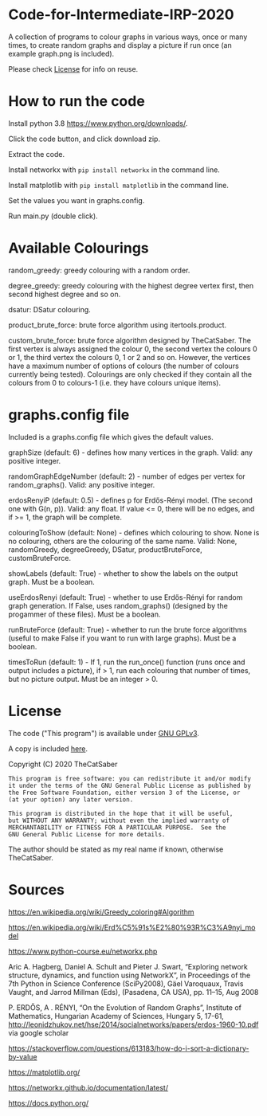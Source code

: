 # Code-for-Intermediate-IRP-2020
A collection of programs to colour graphs in various ways, once or many times,
to create random graphs and display a picture if run once (an example graph.png is included).

Please check [License](https://github.com/TheCatSaber/Code-for-Intermediate-IRP-2020#license) for info on reuse.

# How to run the code
Install python 3.8 https://www.python.org/downloads/.

Click the code button, and click download zip.

Extract the code.

Install networkx with `pip install networkx` in the command line.

Install matplotlib with `pip install matplotlib` in the command line.

Set the values you want in graphs.config.

Run main.py (double click).

# Available Colourings

random_greedy: greedy colouring with a random order.

degree_greedy: greedy colouring with the highest degree vertex first,
then second highest degree and so on.

dsatur: DSatur colouring.

product_brute_force: brute force algorithm using itertools.product.

custom_brute_force: brute force algorithm designed by TheCatSaber.
The first vertex is always assigned the colour 0,
the second vertex the colours 0 or 1,
the third vertex the colours 0, 1 or 2 and so on.
However, the vertices have a maximum number of options of colours
(the number of colours currently being tested).
Colourings are only checked if they contain all the colours
from 0 to colours-1 (i.e. they have colours unique items).

# graphs.config file

Included is a graphs.config file which gives the default values.

graphSize (default: 6) - defines how many vertices in the graph.
Valid: any positive integer.

randomGraphEdgeNumber (default: 2) - number of edges per vertex for random_graphs().
Valid: any positive integer.

erdosRenyiP (default: 0.5) - defines p for Erdős-Rényi model. (The second one with G(n, p)).
Valid: any float. If value <= 0, there will be no edges, and if >= 1, the graph will be complete.

colouringToShow (default: None) - defines which colouring to show.
None is no colouring, others are the colouring of the same name.
Valid: None, randomGreedy, degreeGreedy, DSatur, productBruteForce, customBruteForce.

showLabels (default: True) - whether to show the labels on the output graph. Must be a boolean.

useErdosRenyi (default: True) - whether to use Erdős-Rényi for random graph generation.
If False, uses random_graphs() (designed by the progammer of these files). Must be a boolean.

runBruteForce (default: True) - whether to run the brute force algorithms
(useful to make False if you want to run with large graphs). Must be a boolean.

timesToRun (default: 1) - If 1, run the run_once() function
(runs once and output includes a picture), if > 1,
run each colouring that number of times, but no picture output. Must be an integer > 0.

# License

The code ("This program") is available under 
[GNU GPLv3](https://www.gnu.org/licenses/gpl-3.0.en.html).

A copy is included
[here](https://github.com/TheCatSaber/Figures-for-Intermediate-IRP-2020/blob/master/LICENSE).
 
Copyright (C) 2020 TheCatSaber

    This program is free software: you can redistribute it and/or modify
    it under the terms of the GNU General Public License as published by
    the Free Software Foundation, either version 3 of the License, or
    (at your option) any later version.

    This program is distributed in the hope that it will be useful,
    but WITHOUT ANY WARRANTY; without even the implied warranty of
    MERCHANTABILITY or FITNESS FOR A PARTICULAR PURPOSE.  See the
    GNU General Public License for more details.

The author should be stated as my real name if known, otherwise TheCatSaber.

# Sources
https://en.wikipedia.org/wiki/Greedy_coloring#Algorithm

https://en.wikipedia.org/wiki/Erd%C5%91s%E2%80%93R%C3%A9nyi_model

https://www.python-course.eu/networkx.php

Aric A. Hagberg, Daniel A. Schult and Pieter J. Swart, “Exploring network structure, dynamics, and function using NetworkX”, in Proceedings of the 7th Python in Science Conference (SciPy2008), Gäel Varoquaux, Travis Vaught, and Jarrod Millman (Eds), (Pasadena, CA USA), pp. 11–15, Aug 2008

P. ERDŐS, A . RÉNYI, “On the Evolution of Random Graphs”, Institute of Mathematics, Hungarian Academy of Sciences, Hungary 5, 17-61, http://leonidzhukov.net/hse/2014/socialnetworks/papers/erdos-1960-10.pdf via google scholar

https://stackoverflow.com/questions/613183/how-do-i-sort-a-dictionary-by-value

https://matplotlib.org/

https://networkx.github.io/documentation/latest/ 

https://docs.python.org/


